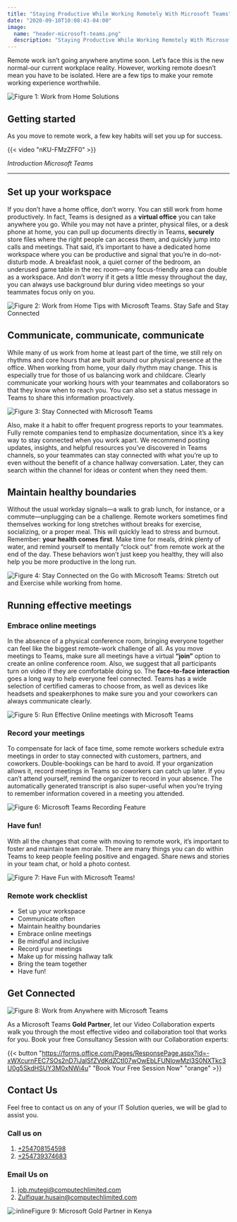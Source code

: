 ```yaml
---
title: "Staying Productive While Working Remotely With Microsoft Teams"
date: "2020-09-10T10:08:43-04:00"
image:
  name: "header-microsoft-teams.png"
  description: "Staying Productive While Working Remotely With Microsoft Teams"
---
```


Remote work isn’t going anywhere anytime soon. Let’s face this is the new normal-our current workplace reality. However, working remote doesn’t mean you have to be isolated. Here are a few tips to make your remote working experience worthwhile.

![Figure 1: Work from Home Solutions](/images/nelly-antoniadou-9X1P46Y2KJo.jpg)

## Getting started

As you move to remote work, a few key habits will set you up for success.

{{< video "nKU-FMzZFF0" >}}

_Introduction Microsoft Teams_

---

## Set up your workspace

If you don’t have a home office, don’t worry. You can still work from home productively. In fact, Teams is designed as a __virtual office__ you can take anywhere you go. While you may not have a printer, physical files, or a desk phone at home, you can pull up documents directly in Teams, __securely__ store files where the right people can access them, and quickly jump into calls and meetings. That said, it’s important to have a dedicated home workspace where you can be productive and signal that you’re in do-not-disturb mode. A breakfast nook, a quiet corner of the bedroom, an underused game table in the rec room—any focus-friendly area can double as a workspace. And don’t worry if it gets a little messy throughout the day, you can always use background blur during video meetings so your teammates focus only on you.

![Figure 2: Work from Home Tips with Microsoft Teams. Stay Safe and Stay Connected](/images/luke-peters-B6JINerWMz0.jpg)


## Communicate, communicate, communicate

While many of us work from home at least part of the time, we still rely on rhythms and core hours that are built around our physical presence at the office.  When working from home, your daily rhythm may change. This is especially true for those of us balancing work and childcare. Clearly communicate your working hours with your teammates and collaborators so that they know when to reach you. You can also set a status message in Teams to share this information proactively.


![Figure 3: Stay Connected with Microsoft Teams](/images/microsoft-teams-image-4.jpg)

Also, make it a habit to offer frequent progress reports to your teammates. Fully remote companies tend to emphasize documentation, since it’s a key way to stay connected when you work apart. We recommend posting updates, insights, and helpful resources you’ve discovered in Teams channels, so your teammates can stay connected with what you’re up to even without the benefit of a chance hallway conversation. Later, they can search within the channel for ideas or content when they need them.

## Maintain healthy boundaries

Without the usual workday signals—a walk to grab lunch, for instance, or a commute—unplugging can be a challenge. Remote workers sometimes find themselves working for long stretches without breaks for exercise, socializing, or a proper meal. This will quickly lead to stress and burnout. Remember: __your health comes first__. Make time for meals, drink plenty of water, and remind yourself to mentally “clock out” from remote work at the end of the day. These behaviors won’t just keep you healthy, they will also help you be more productive in the long run.

![Figure 4: Stay Connected on the Go with Microsoft Teams: Stretch out and Exercise while working from home.](/images/brian-wangenheim-2pRimVfww38.jpg)

## Running effective meetings
### Embrace online meetings

In the absence of a physical conference room, bringing everyone together can feel like the biggest remote-work challenge of all. As you move meetings to Teams, make sure all meetings have a virtual __“join”__ option to create an online conference room. Also, we suggest that all participants turn on video if they are comfortable doing so. The __face-to-face interaction__ goes a long way to help everyone feel connected. Teams has a wide selection of certified cameras to choose from, as well as devices like headsets and speakerphones to make sure you and your coworkers can always communicate clearly.

![Figure 5: Run Effective Online meetings with Microsoft Teams](/images/ms-teams.gif)

### Record your meetings

To compensate for lack of face time, some remote workers schedule extra meetings in order to stay connected with customers, partners, and coworkers. Double-bookings can be hard to avoid. If your organization allows it, record meetings in Teams so coworkers can catch up later. If you can’t attend yourself, remind the organizer to record in your absence. The automatically generated transcript is also super-useful when you’re trying to remember information covered in a meeting you attended. 

![Figure 6: Microsoft Teams Recording Feature](/images/recording-ms-teams.png)

### Have fun!

With all the changes that come with moving to remote work, it’s important to foster and maintain team morale. There are many things you can do within Teams to keep people feeling positive and engaged. Share news and stories in your team chat, or hold a photo contest. 

![Figure 7: Have Fun with Microsoft Teams!](/images/microsoft-teams-image-1.jpg)

### Remote work checklist
- Set up your workspace
- Communicate often
- Maintain healthy boundaries
- Embrace online meetings
- Be mindful and inclusive
- Record your meetings
- Make up for missing hallway talk
- Bring the team together
- Have fun!

## Get Connected

![Figure 8: Work from Anywhere with Microsoft Teams](/images/Ms_Work_From_Home_Web_Banner.jpg)

As a Microsoft Teams __Gold Partner__, let our Video Collaboration experts walk you through the most effective video and collaboration tool that works for you. Book your free Consultancy Session with our Collaboration experts:

{{< button "https://forms.office.com/Pages/ResponsePage.aspx?id=-xWXcurnFEC7SOs2nD7iJaISfZVdKdZCtI07wOwEbLFUNlowMzI3S0NXTkc3U0g5SkdHSUY3M0xNWi4u" "Book Your Free Session Now" "orange" >}}

## Contact Us

Feel free to contact us on any of your IT Solution queries, we will be glad to assist you.

### Call us on

1. [+254708154598](tel:+254708154598)
2. [+254739374683](tel:+254739374683)

### Email Us on

1. [job.mutegi@computechlimited.com](mailto:job.mutegi@computechlimited.com)
2. [Zulfiquar.husain@computechlimited.com](mailto:Zulfiquar.husain@computechlimited.com)

![:inlineFigure 9: Microsoft Gold Partner in Kenya](/images/microsoft-gold-partner-badge.png)
